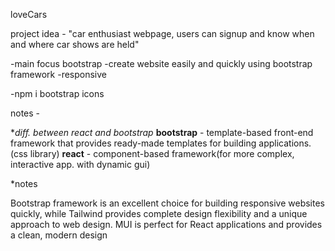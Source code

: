 loveCars

project idea - "car enthusiast webpage, users can signup and know when and where car shows are held"

-main focus bootstrap
-create website easily and quickly using bootstrap framework
-responsive

-npm i bootstrap icons

notes -

**diff. between react and bootstrap*
**bootstrap** - template-based front-end framework that provides ready-made templates for building applications.(css library)
**react** - component-based framework(for more complex, interactive app. with dynamic gui)

*notes

Bootstrap framework is an excellent choice for building responsive websites quickly, while Tailwind provides complete design
flexibility and a unique approach to web design. MUI is perfect for React applications and provides a clean, modern design
